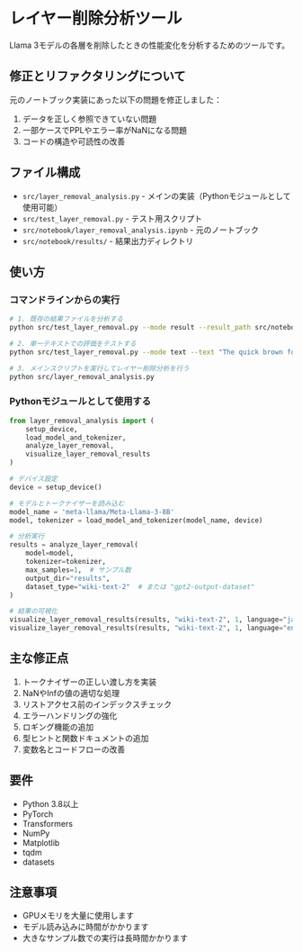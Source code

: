 # レイヤー削除分析ツール

Llama 3モデルの各層を削除したときの性能変化を分析するためのツールです。

## 修正とリファクタリングについて

元のノートブック実装にあった以下の問題を修正しました：

1. データを正しく参照できていない問題
2. 一部ケースでPPLやエラー率がNaNになる問題
3. コードの構造や可読性の改善

## ファイル構成

- `src/layer_removal_analysis.py` - メインの実装（Pythonモジュールとして使用可能）
- `src/test_layer_removal.py` - テスト用スクリプト
- `src/notebook/layer_removal_analysis.ipynb` - 元のノートブック
- `src/notebook/results/` - 結果出力ディレクトリ

## 使い方

### コマンドラインからの実行

```bash
# 1. 既存の結果ファイルを分析する
python src/test_layer_removal.py --mode result --result_path src/notebook/results/layer_removal_token_prediction_wiki-text-2_n1.json

# 2. 単一テキストでの評価をテストする
python src/test_layer_removal.py --mode text --text "The quick brown fox jumps over the lazy dog."

# 3. メインスクリプトを実行してレイヤー削除分析を行う
python src/layer_removal_analysis.py
```

### Pythonモジュールとして使用する

```python
from layer_removal_analysis import (
    setup_device, 
    load_model_and_tokenizer, 
    analyze_layer_removal,
    visualize_layer_removal_results
)

# デバイス設定
device = setup_device()

# モデルとトークナイザーを読み込む
model_name = 'meta-llama/Meta-Llama-3-8B'
model, tokenizer = load_model_and_tokenizer(model_name, device)

# 分析実行
results = analyze_layer_removal(
    model=model,
    tokenizer=tokenizer,
    max_samples=1,  # サンプル数
    output_dir="results",
    dataset_type="wiki-text-2"  # または "gpt2-output-dataset"
)

# 結果の可視化
visualize_layer_removal_results(results, "wiki-text-2", 1, language="ja")
visualize_layer_removal_results(results, "wiki-text-2", 1, language="en")
```

## 主な修正点

1. トークナイザーの正しい渡し方を実装
2. NaNやInfの値の適切な処理
3. リストアクセス前のインデックスチェック
4. エラーハンドリングの強化
5. ロギング機能の追加
6. 型ヒントと関数ドキュメントの追加
7. 変数名とコードフローの改善

## 要件

- Python 3.8以上
- PyTorch
- Transformers
- NumPy
- Matplotlib
- tqdm
- datasets

## 注意事項

- GPUメモリを大量に使用します
- モデル読み込みに時間がかかります
- 大きなサンプル数での実行は長時間かかります
